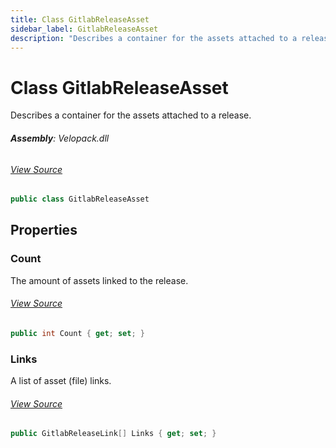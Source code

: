 ```yaml
---
title: Class GitlabReleaseAsset
sidebar_label: GitlabReleaseAsset
description: "Describes a container for the assets attached to a release."
---
```

# Class GitlabReleaseAsset
Describes a container for the assets attached to a release.

###### **Assembly**: Velopack.dll
###### [View Source](https://github.com/velopack/velopack.git/blob/master/src/Velopack/Sources/GitlabSource.cs#L43)
```csharp title="Declaration"
public class GitlabReleaseAsset
```
## Properties
### Count
The amount of assets linked to the release.
###### [View Source](https://github.com/velopack/velopack.git/blob/master/src/Velopack/Sources/GitlabSource.cs#L48)
```csharp title="Declaration"
public int Count { get; set; }
```
### Links
A list of asset (file) links.
###### [View Source](https://github.com/velopack/velopack.git/blob/master/src/Velopack/Sources/GitlabSource.cs#L54)
```csharp title="Declaration"
public GitlabReleaseLink[] Links { get; set; }
```
